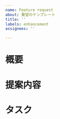 ```yaml
---
name: Feature request
about: 要望のテンプレート
title: ''
labels: enhancement
assignees: ''

---
```


# 概要
<!-- ❗️必須項目❗️Issueの目的や要望をすることとなった経緯などを完結に記載する。-->

# 提案内容
<!-- ❗️必須項目❗️要望の要件や、解決したい問題などを完結に記載する。-->

# タスク
<!-- ℹ️任意項目ℹ️
- [ ] 細かいタスクに分解できているなら書き出す
-->
